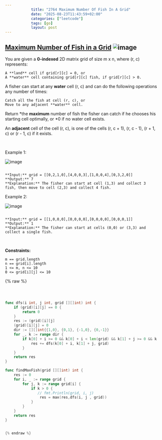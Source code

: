 ```yaml
---
            title: "2764 Maximum Number Of Fish In A Grid"
            date: "2025-08-23T11:43:59+02:00"
            categories: ["leetcode"]
            tags: [go]
            layout: post
---
```

            
## [Maximum Number of Fish in a Grid](https://leetcode.com/problems/maximum-number-of-fish-in-a-grid) ![image](https://img.shields.io/badge/Difficulty-Medium-orange)

You are given a **0-indexed** 2D matrix grid of size m x n, where (r, c) represents:

	A **land** cell if grid[r][c] = 0, or
	A **water** cell containing grid[r][c] fish, if grid[r][c] > 0.

A fisher can start at any **water** cell (r, c) and can do the following operations any number of times:

	Catch all the fish at cell (r, c), or
	Move to any adjacent **water** cell.

Return *the **maximum** number of fish the fisher can catch if he chooses his starting cell optimally, or *0 if no water cell exists.

An **adjacent** cell of the cell (r, c), is one of the cells (r, c + 1), (r, c - 1), (r + 1, c) or (r - 1, c) if it exists.

 

Example 1:

![image](https://assets.leetcode.com/uploads/2023/03/29/example.png)
```

**Input:** grid = [[0,2,1,0],[4,0,0,3],[1,0,0,4],[0,3,2,0]]
**Output:** 7
**Explanation:** The fisher can start at cell (1,3) and collect 3 fish, then move to cell (2,3) and collect 4 fish.

```

Example 2:

![image](https://assets.leetcode.com/uploads/2023/03/29/example2.png)
```

**Input:** grid = [[1,0,0,0],[0,0,0,0],[0,0,0,0],[0,0,0,1]]
**Output:** 1
**Explanation:** The fisher can start at cells (0,0) or (3,3) and collect a single fish. 

```

 

**Constraints:**

	m == grid.length
	n == grid[i].length
	1 <= m, n <= 10
	0 <= grid[i][j] <= 10

{% raw %}


```go



func dfs(i int, j int, grid [][]int) int {
    if (grid)[i][j] == 0 {
        return 0
    }
    res := (grid)[i][j]
    (grid)[i][j] = 0
    dir := [][]int{{1,0}, {0,1}, {-1,0}, {0,-1}}
    for _, k := range dir {
        if k[0] + i >= 0 && k[0] + i < len(grid) && k[1] + j >= 0 && k[1] + j < len((grid)[0]) {
            res += dfs(k[0] + i, k[1] + j, grid)
        }
    }
    return res
}

func findMaxFish(grid [][]int) int {
    res := 0
    for i, _ := range grid {
        for j, k := range grid[i] {
            if k > 0 {
               // fmt.Println(grid, i, j)
                res = max(res,dfs(i, j , grid))
            }
        }
    }
    return res
}


{% endraw %}
```
